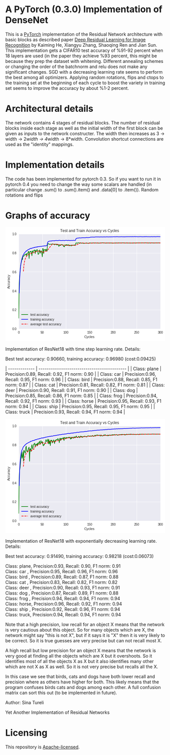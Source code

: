 # A PyTorch (0.3.0) Implementation of DenseNet

This is a [PyTorch](http://pytorch.org/) implementation of the
Residual Network architecture with basic blocks as described
paper [Deep Residual Learning for Image Recognition](https://arxiv.org/abs/1512.03385)
by Kaiming He, Xiangyu Zhang, Shaoqing Ren and Jian Sun.
This implementation gets a CIFAR10 test accuracy of %91-92 percent
when 18 layers are used (in the paper they achieve %93 percent, this might
be because they prep the dataset with whitening. Different annealing schemes or 
changing the order of the batchnorm and relu does not make any significant 
changes. SGD with a decreasing learning rate seems to perform the
best among all optimizers. Applying random rotations, flips and ctops to the training set
at the beginning of each cycle to boost the variety in training set seems to improve
the accuracy by about %1-2 percent.


# Architectural details

The network contains 4 stages of residual blocks. The number of residual 
blocks inside each stage as well as the initial width of the first block
can be given as inputs to the network constructer. The width then increases 
as 3 -> width -> 2*width -> 4*width -> 8*width. Convolution shortcut connections
are used as the "identity" mappings. 

# Implementation details

The code has been implemented for pytorch 0.3. So if you want to run it in 
pytorch 0.4 you need to change the way some scalars are handled (in particular
change .sum() to .sum().item() and .data[0] to .item()). Random rotations and flips


# Graphs of accuracy

![](images/Graph1.png)

Implementation of ResNet18 with time step learning rate. Details:

Best test accuracy: 0.90660, training accuracy: 0.96980 (cost:0.09425)

| ------------- | ------------------------------------------- |
| Class: plane  | Precision:0.89, Recall: 0.92, F1 norm: 0.90 |
| Class: car    | Precision:0.96, Recall: 0.95, F1 norm: 0.96 |
| Class: bird   | Precision:0.88, Recall: 0.85, F1 norm: 0.87 | 
| Class: cat    | Precision:0.81, Recall: 0.82, F1 norm: 0.81 |
| Class: deer   | Precision:0.90, Recall: 0.91, F1 norm: 0.90 |
| Class: dog    | Precision:0.85, Recall: 0.86, F1 norm: 0.85 |
| Class: frog   | Precision:0.94, Recall: 0.92, F1 norm: 0.93 |
| Class: horse  | Precision:0.95, Recall: 0.93, F1 norm: 0.94 |
| Class: ship   | Precision:0.95, Recall: 0.95, F1 norm: 0.95 |
| Class: truck  | Precision:0.93, Recall: 0.94, F1 norm: 0.94 |



![](images/Graph2.png)

Implementation of ResNet18 with exponentially decreasing learning rate. Details:

Best test accuracy: 0.91490, training accuracy: 0.98218 (cost:0.06073)

Class: plane, Precision:0.93, Recall: 0.90, F1 norm: 0.91  
Class: car  , Precision:0.95, Recall: 0.96, F1 norm: 0.96  
Class: bird , Precision:0.89, Recall: 0.87, F1 norm: 0.88  
Class: cat  , Precision:0.83, Recall: 0.82, F1 norm: 0.82  
Class: deer , Precision:0.90, Recall: 0.93, F1 norm: 0.91  
Class: dog  , Precision:0.87, Recall: 0.89, F1 norm: 0.88  
Class: frog , Precision:0.94, Recall: 0.94, F1 norm: 0.94  
Class: horse, Precision:0.96, Recall: 0.92, F1 norm: 0.94  
Class: ship , Precision:0.92, Recall: 0.96, F1 norm: 0.94  
Class: truck, Precision:0.94, Recall: 0.94, F1 norm: 0.94  

Note that a high precision, low recall for an object X means that the network is very cautious 
about this object. So for many objects which are X, the network might say "this is not X", but if it says
it is "X" then it is very likely to be correct. So it is true guesses are very precise but can not 
recall most X.

A high recall but low precision for an object X means that the network is very good at finding all the objects
which are X but it overshoots. So it identifies most of all the objects X as X but it also identifies many other
which are not X as X as well. So it is not very precise but recalls all the X.

In this case we see that birds, cats and dogs have both lower recall and precision where as others have higher for both.
This likely means that the program confuses birds cats and dogs among each other. A full confusion matrix
can sort this out (to be implemented in future).

Author:
Sina Tureli

Yet Another Implementation of Residual Networks


# Licensing

This repository is
[Apache-licensed](https://github.com/bamos/densenet.pytorch/blob/master/LICENSE).

